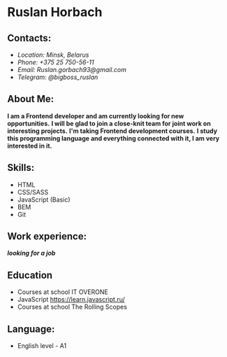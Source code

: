 # Ruslan Horbach 

## Contacts: 
* _Location: Minsk, Belarus_
* _Phone: +375 25 750-56-11_
* _Email: Ruslan.gorbach93@gmail.com_
*  *Telegram: @bigboss_ruslan*



## About Me:
__I am a Frontend developer and am currently looking for new opportunities.__
__I will be glad to join a close-knit team for joint work on interesting projects.__
__I'm taking Frontend development courses.__
__I study this programming language and everything connected with it, I am very interested in it.__

## Skills:
* HTML
* CSS/SASS
* JavaScript (Basic)
* BEM
* Git



## Work experience:
***looking for a job***



## Education
* Courses at school IT OVERONE
* JavaScript https://learn.javascript.ru/
* Courses at school The Rolling Scopes



## Language:
* English level - A1